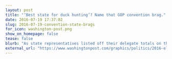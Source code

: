 ```yaml
---
layout: post
title: "‘Best state for duck hunting’? Name that GOP convention brag."
date: 2016-07-19 17:37:02
slug: 2016-07-19-convention-state-brags
for_icon: washington-post.png
show_on_homepage: false
tease: false
blurb: "As state representatives listed off their delegate totals on the floor of Quicken Loans Arena, they also had some nice things to say about their home states."
external_url: "https://www.washingtonpost.com/graphics/politics/2016-election/conventions/name-that-gop-state-brag/"
---
```



